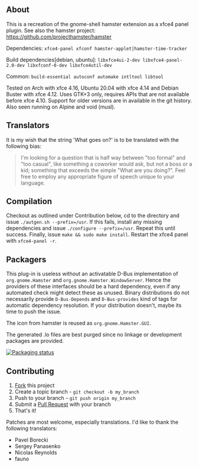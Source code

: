 ## About
This is a recreation of the gnome-shell hamster extension as a xfce4 panel plugin.
See also the hamster project: <https://github.com/projecthamster/hamster>

Dependencies: `xfce4-panel xfconf hamster-applet|hamster-time-tracker`

Build dependencies[debian, ubuntu]: `libxfce4ui-2-dev libxfce4-panel-2.0-dev
libxfconf-0-dev libxfce4util-dev`

Common: `build-essential autoconf automake intltool libtool`

Tested on Arch with xfce 4.16, Ubuntu 20.04 with xfce 4.14 and
Debian Buster with xfce 4.12. Uses GTK+3 only, requires APIs that are
not available before xfce 4.10. Support for older versions are in
available in the git history. Also seen running on Alpine and void (musl).

## Translators
It is my wish that the string 'What goes on?' is to be translated with
the following bias:
> I'm looking for a question that is half way between "too formal" and
> "too casual", like something a coworker would ask, but not a boss or
> a kid; something that exceeds the simple "What are you doing?".
> Feel free to employ any appropriate figure of speech unique to
> your language.

## Compilation
Checkout as outlined under Contribution below, cd to the directory and
issue `./autgen.sh --prefix=/usr`. If this fails, install any missing
dependencies and issue `./configure --prefix=/usr`. Repeat this until
success. Finally, issue `make && sudo make install`. Restart the xfce4
panel with `xfce4-panel -r`.

## Packagers
This plug-in is useless without an activatable D-Bus implementation of
`org.gnome.Hamster` and `org.gnome.Hamster.WindowServer`. Hence the
providers of these interfaces should be a hard dependency, even if
any automated check might detect these as unused.
Binary distributions do not necessarily provide `D-Bus-Depends` and
`D-Bus-provides` kind of tags for automatic dependency resolution.
If your distribution doesn't, maybe its time to push the issue.

The icon from hamster is reused as `org.gnome.Hamster.GUI`.

The generated .lo files are best purged since no linkage or development
packages are provided.

[![Packaging status](https://repology.org/badge/vertical-allrepos/xfce4-hamster-plugin.svg)](https://repology.org/project/xfce4-hamster-plugin/versions)

## Contributing

1. [Fork](https://github.com/projecthamster/xfce4-hamster-plugin/fork) this project
2. Create a topic branch - `git checkout -b my_branch`
3. Push to your branch - `git push origin my_branch`
4. Submit a [Pull Request](https://github.com/projecthamster/xfce4-hamster-plugin/pulls) with your branch
5. That's it!

Patches are most welcome, especially translations.
I'd like to thank the following translators:
- Pavel Borecki
- Sergey Panasenko
- Nicolas Reynolds
- fauno


